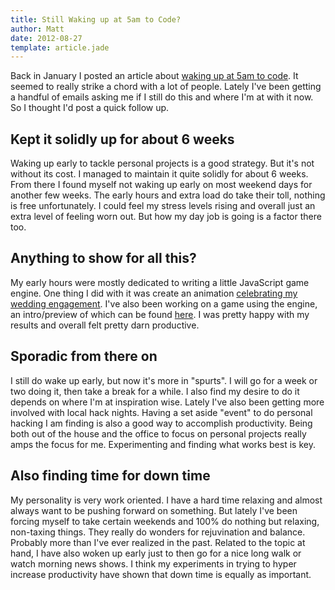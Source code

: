 ```yaml
---
title: Still Waking up at 5am to Code?
author: Matt
date: 2012-08-27
template: article.jade
---
```

Back in January I posted an article about [waking up at 5am to code](/articles/waking-up-at-5am-to-code/). It seemed to really strike a chord with a lot of people. Lately I've been getting a handful of emails asking me if I still do this and where I'm at with it now. So I thought I'd post a quick follow up.

<span class="more"></span>

## Kept it solidly up for about 6 weeks
Waking up early to tackle personal projects is a good strategy. But it's not without its cost. I managed to maintain it quite solidly for about 6 weeks. From there I found myself not waking up early on most weekend days for another few weeks. The early hours and extra load do take their toll, nothing is free unfortunately. I could feel my stress levels rising and overall just an extra level of feeling worn out. But how my day job is going is a factor there too.

## Anything to show for all this?
My early hours were mostly dedicated to writing a little JavaScript game engine. One thing I did with it was create an animation [celebrating my wedding engagement](http://yaysarahandmatt.org). I've also been working on a game using the engine, an intro/preview of which can be found [here](/media/labAdder/index.html). I was pretty happy with my results and overall felt pretty darn productive.

## Sporadic from there on
I still do wake up early, but now it's more in "spurts". I will go for a week or two doing it, then take a break for a while. I also find my desire to do it depends on where I'm at inspiration wise. Lately I've also been getting more involved with local hack nights. Having a set aside "event" to do personal hacking I am finding is also a good way to accomplish productivity. Being both out of the house and the office to focus on personal projects really amps the focus for me. Experimenting and finding what works best is key.

## Also finding time for down time
My personality is very work oriented. I have a hard time relaxing and almost always want to be pushing forward on something. But lately I've been forcing myself to take certain weekends and 100% do nothing but relaxing, non-taxing things. They really do wonders for rejuvination and balance. Probably more than I've ever realized in the past. Related to the topic at hand, I have also woken up early just to then go for a nice long walk or watch morning news shows. I think my experiments in trying to hyper increase productivity have shown that down time is equally as important.</p>

